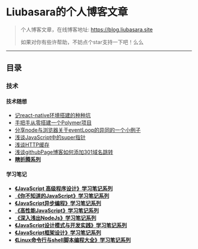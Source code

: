 # Liubasara的个人博客文章

> 个人博客文章，在线博客地址: https://blog.liubasara.site
>
> 如果对你有些许帮助，不妨点个star支持一下吧！么么

---

## 目录

### 技术

#### 技术随想

- [记react-native环境搭建的种种坑](./技术/记react-native环境搭建的种种坑.md)
- [手把手从零搭建一个Polymer项目](./技术/手把手从零搭建一个Polymer项目.md)
- [分享node与浏览器关于eventLoop的异同的一个小例子](./技术/分享node与浏览器关于eventLoop的异同的一个小例子.md)
- [浅谈JavaScript中的super指针](./技术/浅谈JavaScript中的super指针.md)
- [浅谈HTTP缓存](./技术/浅谈HTTP缓存.md)
- [浅谈githubPage博客如何添加301域名跳转](./技术/怎么给自己的githubPage博客添加301域名跳转分享.md)
- [**瞎折腾系列**](./技术/瞎折腾)

#### 学习笔记

- **[《JavaScript 高级程序设计》学习笔记系列](./技术/学习笔记/JavaScript高级程序设计)**
- **[《你不知道的JavaScript》学习笔记系列](./技术/学习笔记/你不知道的JavaScript)**
- **[《JavaScript异步编程》学习笔记系列](./技术/学习笔记/JavaScript异步编程)**
- **[《高性能JavaScript》学习笔记系列](./技术/学习笔记/高性能JavaScript)**
- **[《深入浅出NodeJs》学习笔记系列](./技术/学习笔记/深入浅出NodeJs)**
- **[《JavaScript设计模式与开发实践》学习笔记系列](./技术/学习笔记/JavaScript设计模式与开发实践)**
- **[《JavaScript框架设计》学习笔记系列](./技术/学习笔记/JavaScript框架设计)**
- **[《Linux命令行与shell脚本编程大全》学习笔记系列](./技术/学习笔记/Linux命令行与shell脚本编程大全)**

